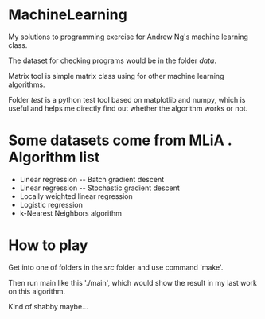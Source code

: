 MachineLearning
===============

My solutions to programming exercise for Andrew Ng's machine learning class.

The dataset for checking programs would be in the folder *data*.

Matrix tool is simple matrix class using for other machine learning algorithms.

Folder *test* is a python test tool based on matplotlib and numpy, which is useful and helps me directly find out whether the algorithm works or not.

Some datasets come from MLiA
.
Algorithm list
==============

* Linear regression -- Batch gradient descent
* Linear regression -- Stochastic gradient descent
* Locally weighted linear regression
* Logistic regression
* k-Nearest Neighbors algorithm

How to play
==============

Get into one of folders in the *src* folder and use command 'make'.

Then run main like this './main', which would show the result in my last work on this algorithm.

Kind of shabby maybe...


